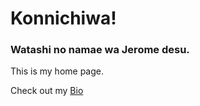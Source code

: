 # Konnichiwa!

### Watashi no namae wa Jerome desu.

This is my home page.

Check out my [Bio](https://github.com/vnonymous/vnonymous.github.io/blob/master/bio.md)
